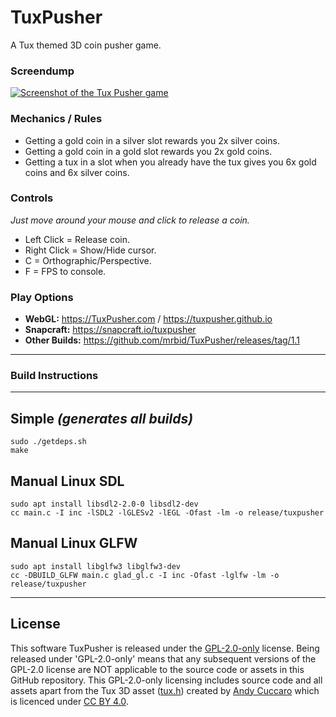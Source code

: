 # TuxPusher
A Tux themed 3D coin pusher game.

### Screendump
[![Screenshot of the Tux Pusher game](https://dashboard.snapcraft.io/site_media/appmedia/2023/01/Screenshot_2023-01-10_04-47-51.png)](https://www.youtube.com/watch?v=lv-an_jQNBo "Tux Pusher Game Video")

### Mechanics / Rules
- Getting a gold coin in a silver slot rewards you 2x silver coins.
- Getting a gold coin in a gold slot rewards you 2x gold coins.
- Getting a tux in a slot when you already have the tux gives you 6x gold coins and 6x silver coins.

### Controls
_Just move around your mouse and click to release a coin._
- Left Click = Release coin.
- Right Click = Show/Hide cursor.
- C = Orthographic/Perspective.
- F = FPS to console.

### Play Options
- **WebGL:** https://TuxPusher.com / https://tuxpusher.github.io
- **Snapcraft:** https://snapcraft.io/tuxpusher
- **Other Builds:** https://github.com/mrbid/TuxPusher/releases/tag/1.1

---
### Build Instructions
---
## Simple *(generates all builds)*
```
sudo ./getdeps.sh
make
```
## Manual Linux SDL
```
sudo apt install libsdl2-2.0-0 libsdl2-dev
cc main.c -I inc -lSDL2 -lGLESv2 -lEGL -Ofast -lm -o release/tuxpusher
```
## Manual Linux GLFW
```
sudo apt install libglfw3 libglfw3-dev
cc -DBUILD_GLFW main.c glad_gl.c -I inc -Ofast -lglfw -lm -o release/tuxpusher
```

---

## License
This software TuxPusher is released under the [GPL-2.0-only](https://spdx.org/licenses/GPL-2.0-only.html) license. Being released under 'GPL-2.0-only' means that any subsequent versions of the GPL-2.0 license are NOT applicable to the source code or assets in this GitHub repository. This GPL-2.0-only licensing includes source code and all assets apart from the Tux 3D asset ([tux.h](assets/tux.h)) created by [Andy Cuccaro](https://sketchfab.com/andycuccaro) which is licenced under [CC BY 4.0](https://creativecommons.org/licenses/by/4.0/).
